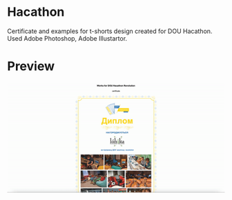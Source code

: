# Hacathon

Certificate and examples for t-shorts design created for DOU Hacathon. Used Adobe Photoshop, Adobe Illustartor.

# Preview

![](./images/preview.gif)
